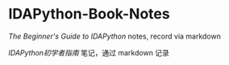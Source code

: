 # IDAPython-Book-Notes
*The Beginner's Guide to IDAPython* notes, record via markdown

*IDAPython初学者指南* 笔记，通过 markdown 记录
